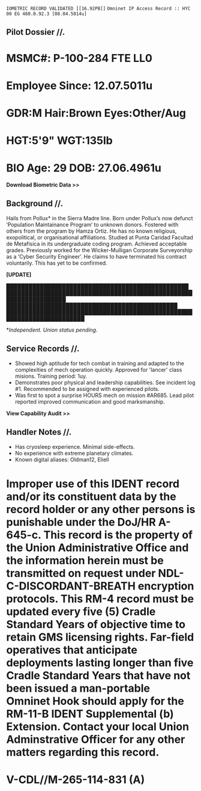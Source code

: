 `IOMETRIC RECORD VALIDATED [[16.92PB]]`
`Omninet IP Access Record :: HYC 00 EG 480.0.92.3 [08.04.5014u]` 

## Pilot Dossier //.

# MSMC#: P-100-284 FTE LL0
# Employee Since: 12.07.5011u
# GDR:M Hair:Brown Eyes:Other/Aug
# HGT:5'9" WGT:135lb
# BIO Age: 29 DOB: 27.06.4961u

**Download Biometric Data >>**

## Background //.

Hails from Pollux* in the Sierra Madre line. Born under Pollux’s now defunct ‘Population Maintainance Program’ to unknown donors. Fostered with others from the program by Hamza Ortiz. He has no known religious, exopolitical, or organisational affiliations. Studied at Punta Caridad Facultad de Metafísica in its undergraduate coding program. Achieved acceptable grades. Previously worked for the Wicker-Mulligan Corporate Surveyorship as a ‘Cyber Security Engineer’. He claims to have terminated his contract voluntarily. This has yet to be confirmed. 

**[UPDATE]** 

&#9608;&#9608;&#9608;&#9608;&#9608;&#9608;&#9608;&#9608;&#9608;&#9608;&#9608;&#9608;&#9608;&#9608;&#9608;&#9608;&#9608;&#9608;&#9608;&#9608;&#9608;&#9608;&#9608;&#9608;&#9608;&#9608;&#9608;&#9608;&#9608;&#9608;&#9608;&#9608;&#9608;&#9608;&#9608;&#9608;&#9608;&#9608;&#9608;&#9608;&#9608;&#9608;&#9608;&#9608;&#9608;&#9608;&#9608;&#9608;&#9608; <br/>
&#9608;&#9608;&#9608;&#9608;&#9608;&#9608;&#9608;&#9608;&#9608;&#9608;&#9608;&#9608;&#9608;&#9608;&#9608;&#9608;&#9608;&#9608;&#9608;&#9608;&#9608;&#9608;&#9608;&#9608;&#9608;&#9608;&#9608;&#9608;&#9608;&#9608;&#9608;&#9608;&#9608;&#9608;&#9608;&#9608;&#9608;&#9608;&#9608;&#9608;&#9608;&#9608;&#9608;&#9608;&#9608;&#9608;&#9608;&#9608;&#9608;&#9608;&#9608;&#9608;&#9608;&#9608;&#9608;&#9608;&#9608;&#9608;&#9608;&#9608;&#9608;&#9608;&#9608;&#9608;&#9608;&#9608;<br/>
&#9608;&#9608;&#9608;&#9608;&#9608;&#9608;&#9608;&#9608;&#9608;&#9608;&#9608;&#9608;&#9608;&#9608;&#9608;&#9608;&#9608;&#9608;&#9608;&#9608;&#9608;&#9608;&#9608;&#9608;&#9608;&#9608;&#9608;&#9608;&#9608;&#9608;&#9608;&#9608;&#9608;&#9608;&#9608;&#9608;&#9608;&#9608;&#9608;&#9608;&#9608;&#9608;&#9608;&#9608;&#9608;&#9608; <br/>
&#9608;&#9608;&#9608;&#9608;&#9608;&#9608;&#9608;&#9608;&#9608;&#9608;&#9608;&#9608;&#9608;&#9608;&#9608;&#9608;&#9608;&#9608;&#9608;&#9608;&#9608;&#9608;&#9608;&#9608;&#9608;&#9608;&#9608;&#9608;&#9608;&#9608;&#9608;&#9608;&#9608;&#9608;&#9608;&#9608;&#9608;&#9608;&#9608;&#9608;&#9608;&#9608;&#9608;&#9608;&#9608;&#9608;&#9608;&#9608;&#9608;&#9608;&#9608;&#9608;&#9608;&#9608;&#9608;&#9608;&#9608;&#9608;&#9608;&#9608;&#9608;&#9608;&#9608;&#9608;&#9608;&#9608;&#9608;&#9608;&#9608;&#9608;&#9608;

**Independent. Union status pending.*

## Service Records //.

- Showed high aptitude for tech combat in training and adapted to the complexities of mech operation quickly. Approved for 'lancer' class misions. Training period: 1uy.
- Demonstrates poor physical and leadership capabilities. See incident log #1. Recommended to be assigned with experienced pilots.
- Was first to spot a surprise HOURS mech on mission #AR685. Lead pilot reported improved communication and good marksmanship.

**View Capability Audit >>**

## Handler Notes //.

- Has cryosleep experience. Minimal side-effects.
- No experience with extreme planetary climates.
- Known digital aliases: Oldman12, Eliell

# Improper use of this IDENT record and/or its constituent data by the record holder or any other persons is punishable under the DoJ/HR A-645-c. This record is the property of the Union Administrative Office and the information herein must be transmitted on request under NDL-C-DISCORDANT-BREATH encryption protocols. This RM-4 record must be updated every five (5) Cradle Standard Years of objective time to retain GMS licensing rights. Far-field operatives that anticipate deployments lasting longer than five Cradle Standard Years that have not been issued a man-portable Omninet Hook should apply for the RM-11-B IDENT Supplemental (b) Extension. Contact your local Union Adminstrative Officer for any other matters regarding this record. 
# V-CDL//M-265-114-831 (A)